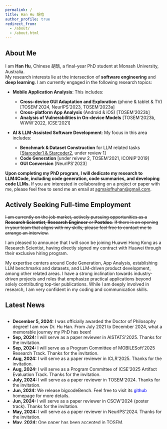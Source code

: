 ```yaml
---
permalink: /
title: Han Hu 胡晗
author_profile: true
redirect_from: 
  - /about/
  - /about.html
---
```


## About Me

I am **Han Hu**, Chinese 胡晗, a final-year PhD student at Monash University, Australia. \
My research interests lie at the intersection of **software engineering** and **deep learning**. I am currently engaged in the following research topics:

- **Mobile Application Analysis**: This includes:
  - **Cross-device GUI Adaptation and Exploration** (phone & tablet & TV) [TOSEM'2024, NeurIPS'2023, TOSEM'2023a]
  - **Cross-platform App Analysis** (Android & iOS) [TOSEM'2023b]
  - **Analysis of Vulnerabilities in On-device Models** [TOSEM'2023b, WWW'2022, ICSE'2021]

- **AI & LLM-Assisted Software Development**: My focus in this area includes:
  - **Benchmark & Dataset Construction** for LLM related tasks [[Starcoder1 & Starcoder2](https://github.com/bigcode-project/starcoder2), under review 1]
  - **Code Generation** [under reivew 2, TOSEM'2021, ICONIP'2019]
  - **GUI Conversion** [NeurIPS'2023]


**Upon completing my PhD program, I will dedicate my research to LLM4Code,  including code generation, code summaries, and developing code LLMs.**
If you are interested in collaborating on a project or paper with me, please feel free to send me an email at agmaiofhuhan@gmail.com.


## Actively Seeking Full-time Employment

~~I am currently on the job market, actively pursuing opportunities as a **Research Scientist**, **Research Engineer** or **Postdoc**.~~ 
~~If there is an opening in your team that aligns with my skills, please feel free to contact me to arrange an interview.~~

I am pleased to announce that I will soon be joining Huawei Hong Kong as a Research Scientist, having directly signed my contract with Huawei through their exclusive hiring program.

My expertise centers around Code Generation, App Analysis, establishing LLM benchmarks and datasets, and LLM-driven product development, among other related areas.
I have a strong inclination towards industry-driven projects and roles that emphasize practical applications beyond solely contributing top-tier publications. While I am deeply involved in research, I am very confident in my coding and communication skills.


## Latest News

<div style="height: 350px; overflow-y: scroll;">
  <ul>
  <li><b>December 5, 2024:</b> I was officially awarded the Doctor of Philosophy degree! I am now Dr. Hu Han. From July 2021 to December 2024, what a memorable journey my PhD has been!</li>
    <li><b>Sep, 2024:</b> I will serve as a paper reviewer in AISTATS'2025. Thanks for the invitation.</li>
    <li><b>Sep, 2024:</b> I will serve as a Program Committee of MOBILESoft'2025 Research Track. Thanks for the invitation.</li>
    <li><b>Aug, 2024:</b> I will serve as a paper reviewer in ICLR'2025. Thanks for the invitation.</li>
    <li><b>Aug, 2024:</b> I will serve as a Program Committee of ICSE'2025 Artifact Evaluation Track. Thanks for the invitation.</li>
    <li><b>July, 2024:</b> I will serve as a paper reviewer in TOSEM'2024. Thanks for the invitation.</li>
    <li><b>Jun, 2024:</b> We release bigcodeBench. Feel free to visit its <a href="https://github.com/bigcode-project/bigcodebench" style="text-decoration: none; color: blue;">github</a> homepage for more details.</li>
    <li><b>Jun, 2024:</b> I will serve as a paper reviewer in CSCW'2024 (poster track). Thanks for the invitation.</li>
    <li><b>May, 2024:</b> I will serve as a paper reviewer in NeurIPS'2024. Thanks for the invitation.</li>
    <li><b>May, 2024:</b> One paper has been accepted in TOSEM.</li>
  </ul>
</div>



